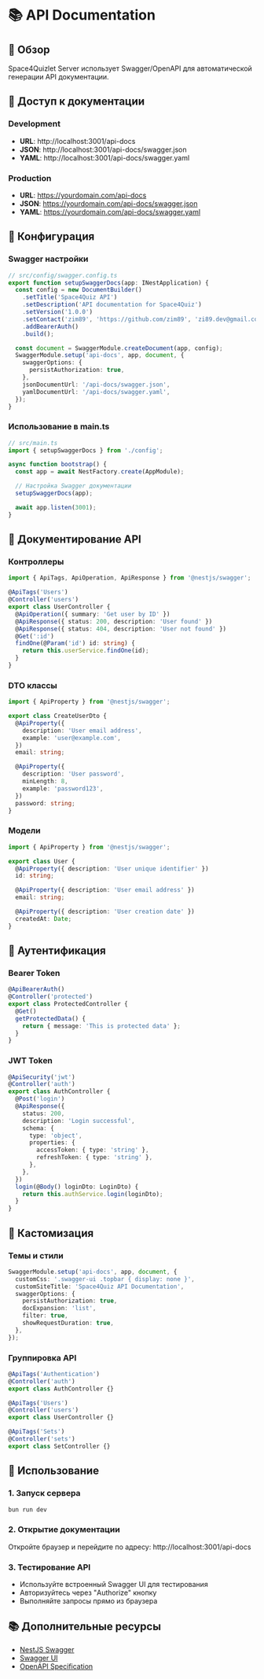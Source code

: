 # 📚 API Documentation

## 🎯 Обзор

Space4Quizlet Server использует Swagger/OpenAPI для автоматической генерации API документации.

## 🔗 Доступ к документации

### Development

- **URL**: http://localhost:3001/api-docs
- **JSON**: http://localhost:3001/api-docs/swagger.json
- **YAML**: http://localhost:3001/api-docs/swagger.yaml

### Production

- **URL**: https://yourdomain.com/api-docs
- **JSON**: https://yourdomain.com/api-docs/swagger.json
- **YAML**: https://yourdomain.com/api-docs/swagger.yaml

## 🔧 Конфигурация

### Swagger настройки

```typescript
// src/config/swagger.config.ts
export function setupSwaggerDocs(app: INestApplication) {
  const config = new DocumentBuilder()
    .setTitle('Space4Quiz API')
    .setDescription('API documentation for Space4Quiz')
    .setVersion('1.0.0')
    .setContact('zim89', 'https://github.com/zim89', 'zi89.dev@gmail.com')
    .addBearerAuth()
    .build();

  const document = SwaggerModule.createDocument(app, config);
  SwaggerModule.setup('api-docs', app, document, {
    swaggerOptions: {
      persistAuthorization: true,
    },
    jsonDocumentUrl: '/api-docs/swagger.json',
    yamlDocumentUrl: '/api-docs/swagger.yaml',
  });
}
```

### Использование в main.ts

```typescript
// src/main.ts
import { setupSwaggerDocs } from './config';

async function bootstrap() {
  const app = await NestFactory.create(AppModule);

  // Настройка Swagger документации
  setupSwaggerDocs(app);

  await app.listen(3001);
}
```

## 📝 Документирование API

### Контроллеры

```typescript
import { ApiTags, ApiOperation, ApiResponse } from '@nestjs/swagger';

@ApiTags('Users')
@Controller('users')
export class UserController {
  @ApiOperation({ summary: 'Get user by ID' })
  @ApiResponse({ status: 200, description: 'User found' })
  @ApiResponse({ status: 404, description: 'User not found' })
  @Get(':id')
  findOne(@Param('id') id: string) {
    return this.userService.findOne(id);
  }
}
```

### DTO классы

```typescript
import { ApiProperty } from '@nestjs/swagger';

export class CreateUserDto {
  @ApiProperty({
    description: 'User email address',
    example: 'user@example.com',
  })
  email: string;

  @ApiProperty({
    description: 'User password',
    minLength: 8,
    example: 'password123',
  })
  password: string;
}
```

### Модели

```typescript
import { ApiProperty } from '@nestjs/swagger';

export class User {
  @ApiProperty({ description: 'User unique identifier' })
  id: string;

  @ApiProperty({ description: 'User email address' })
  email: string;

  @ApiProperty({ description: 'User creation date' })
  createdAt: Date;
}
```

## 🔐 Аутентификация

### Bearer Token

```typescript
@ApiBearerAuth()
@Controller('protected')
export class ProtectedController {
  @Get()
  getProtectedData() {
    return { message: 'This is protected data' };
  }
}
```

### JWT Token

```typescript
@ApiSecurity('jwt')
@Controller('auth')
export class AuthController {
  @Post('login')
  @ApiResponse({
    status: 200,
    description: 'Login successful',
    schema: {
      type: 'object',
      properties: {
        accessToken: { type: 'string' },
        refreshToken: { type: 'string' },
      },
    },
  })
  login(@Body() loginDto: LoginDto) {
    return this.authService.login(loginDto);
  }
}
```

## 🎨 Кастомизация

### Темы и стили

```typescript
SwaggerModule.setup('api-docs', app, document, {
  customCss: '.swagger-ui .topbar { display: none }',
  customSiteTitle: 'Space4Quiz API Documentation',
  swaggerOptions: {
    persistAuthorization: true,
    docExpansion: 'list',
    filter: true,
    showRequestDuration: true,
  },
});
```

### Группировка API

```typescript
@ApiTags('Authentication')
@Controller('auth')
export class AuthController {}

@ApiTags('Users')
@Controller('users')
export class UserController {}

@ApiTags('Sets')
@Controller('sets')
export class SetController {}
```

## 🚀 Использование

### 1. Запуск сервера

```bash
bun run dev
```

### 2. Открытие документации

Откройте браузер и перейдите по адресу: http://localhost:3001/api-docs

### 3. Тестирование API

- Используйте встроенный Swagger UI для тестирования
- Авторизуйтесь через "Authorize" кнопку
- Выполняйте запросы прямо из браузера

## 📚 Дополнительные ресурсы

- [NestJS Swagger](https://docs.nestjs.com/openapi/introduction)
- [Swagger UI](https://swagger.io/tools/swagger-ui/)
- [OpenAPI Specification](https://swagger.io/specification/)
